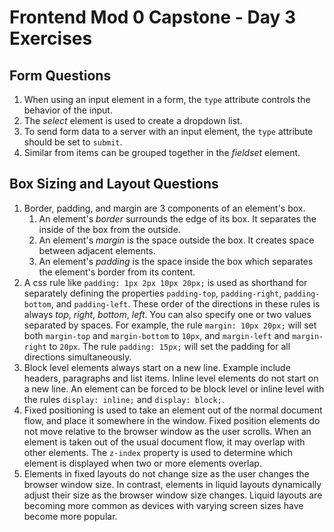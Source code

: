 # Frontend Mod 0 Capstone - Day 3 Exercises

## Form Questions

1. When using an input element in a form, the `type` attribute controls the behavior of the input.
2. The *select* element is used to create a dropdown list.
3. To send form data to a server with an input element, the `type` attribute should be set to `submit`.
4. Similar from items can be grouped together in the *fieldset* element.

## Box Sizing and Layout Questions

1. Border, padding, and margin are 3 components of an element's box.
   1. An element's *border* surrounds the edge of its box. It separates the inside of the box from the outside.
   2. An element's *margin* is the space outside the box. It creates space between adjacent elements.
   3. An element's *padding* is the space inside the box which separates the element's border from its content.
2. A css rule like `padding: 1px 2px 10px 20px;` is used as shorthand for separately defining the properties
    `padding-top`, `padding-right`, `padding-bottom`, and `padding-left`. These order of the directions in these
    rules is always *top*, *right*, *bottom*, *left*. You can also specify one or two values separated by spaces.
    For example, the rule `margin: 10px 20px;` will set both `margin-top` and `margin-bottom` to `10px`, and `margin-left` and `margin-right` to `20px`. The rule `padding: 15px;` will set the padding for all directions simultaneously.
3. Block level elements always start on a new line. Example include headers, paragraphs and list items. Inline level elements
   do not start on a new line. An element can be forced to be block level or inline level with the rules `display: inline;` and `display: block;`.
4. Fixed positioning is used to take an element out of the normal document flow, and place it somewhere in the window. Fixed position elements do not move relative to the browser window as the user scrolls. When an element is taken out of the usual document flow, it may overlap with other elements. The `z-index` property is used to determine which element is displayed when two or more elements overlap.
5. Elements in fixed layouts do not change size as the user changes the browser window size. In contrast, elements in liquid layouts dynamically adjust their size as the browser window size changes. Liquid layouts are becoming more common as devices with varying screen sizes have become more popular. 

